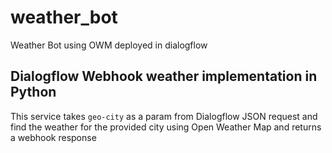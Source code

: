 # weather_bot
Weather Bot using OWM deployed in dialogflow
## Dialogflow Webhook weather implementation in Python
This service takes `geo-city` as a param from Dialogflow JSON request and find the weather for the provided city using Open Weather Map and returns a webhook response

